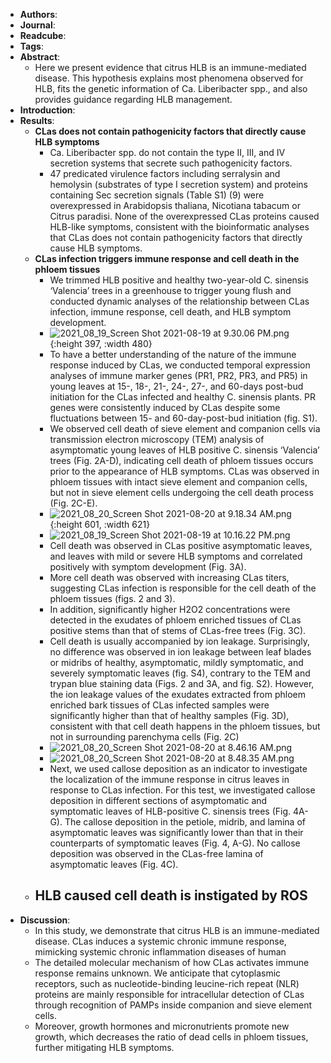 - **Authors**:
- **Journal**:
- **Readcube**:
- **Tags**:
- **Abstract**:
	- Here we present evidence that citrus HLB is an immune-mediated disease. This hypothesis explains most phenomena observed for HLB, fits the genetic information of Ca. Liberibacter spp., and also provides guidance regarding HLB management.
- **Introduction**:
- **Results**:
	- **CLas does not contain pathogenicity factors that directly cause HLB symptoms**
		- Ca. Liberibacter spp. do not contain the type II, III, and IV secretion systems that secrete such pathogenicity factors.
		- 47 predicated virulence factors including serralysin and hemolysin (substrates of type I secretion system) and proteins containing Sec secretion signals (Table S1) (9) were overexpressed in Arabidopsis thaliana, Nicotiana tabacum or Citrus paradisi. None of the overexpressed CLas proteins caused HLB-like symptoms, consistent with the bioinformatic analyses that CLas does not contain pathogenicity factors that directly cause HLB symptoms.
	- **CLas infection triggers immune response and cell death in the phloem tissues**
		- We trimmed HLB positive and healthy two-year-old C. sinensis ‘Valencia’ trees in a greenhouse to trigger young flush and conducted dynamic analyses of the relationship between CLas infection, immune response, cell death, and HLB symptom development.
		- ![2021_08_19_Screen Shot 2021-08-19 at 9.30.06 PM.png](https://cdn.logseq.com/%2Fc8c9845b-a7fd-4de7-86cd-c4be3d7156946db5af3c-b979-49f9-b2f6-80929675d9412021_08_19_Screen%20Shot%202021-08-19%20at%209.30.06%20PM.png?Expires=4783033858&Signature=jdwx0Dsxhvrh6AzabyJQa-jAcXNeQ-n4dpS1gnFK30UJ813rkDnABO23s6lZbmT8iDA0dMWkCH86cdYCGUbSTR6Ewn8EYUexALrb16hYWiOfw0M0xIeZd7rw8WZ-t4BIopjy2eoY9LGY~o3dkUdBEHL4dGyu9LbNuME3X~qfLHTpFPjlfo64vFPFROyDal5Wb8jMGidehWQ80NmTSzIRBsw3yA-TN-vL2dQOlgjM66P9~hUIWseZ9U3d0AdUDs5HBZQMVaJ1PF473NM6rScckD5WKepdFlX4HfbxZWl8ZymBnyXYI5Kfprytru5bZTzGTTp5auLAXU1zlwp4Ezft0g__&Key-Pair-Id=APKAJE5CCD6X7MP6PTEA){:height 397, :width 480}
		- To have a better understanding of the nature of the immune response induced by CLas, we conducted temporal expression analyses of immune marker genes (PR1, PR2, PR3, and PR5) in young leaves at 15-, 18-, 21-, 24-, 27-, and 60-days post-bud initiation for the CLas infected and healthy C. sinensis plants. PR genes were consistently induced by CLas despite some fluctuations between 15- and 60-day-post-bud initiation (fig. S1).
		- We observed cell death of sieve element and companion cells via transmission electron microscopy (TEM) analysis of asymptomatic young leaves of HLB positive C. sinensis ‘Valencia’ trees (Fig. 2A-D), indicating cell death of phloem tissues occurs prior to the appearance of HLB symptoms. CLas was observed in phloem tissues with intact sieve element and companion cells, but not in sieve element cells undergoing the cell death process (Fig. 2C-E).
		- ![2021_08_20_Screen Shot 2021-08-20 at 9.18.34 AM.png](https://cdn.logseq.com/%2Fc8c9845b-a7fd-4de7-86cd-c4be3d715694ef8d4a4f-5044-4fcc-9c5c-63790b5d856e2021_08_20_Screen%20Shot%202021-08-20%20at%209.18.34%20AM.png?Expires=4783076332&Signature=dXltpwqhkBf8G-c8RQcxFqWS3TIczC14B8TAXWxegzkH4jbbfhY3cgHFiZpVpEL-31vphU19N6FDE6~pDOVJ9RIeUdVXOTlGLvd6ul0BARTkV3PO8HaRFu7cDRfowbya9JCVTdK4RF3kOy8JwQEFXOEPxXHl7OrG8oB0sZZwx8F2RC2Fhff-CjV56dq~qXo6f071E65mNF~2FWIzPEReg3LXc1WdnLWCuNJE6mvCfha-U2AM6GWNzBCbl2xoXFbCbVKlwKsQLvIKSefAjkm7OUCydhCvKI0LDXy46DMenpYYzmDRkTRuY9l2r5VX3tsqn-5j8uxIw9QSGkYjC-1IdA__&Key-Pair-Id=APKAJE5CCD6X7MP6PTEA){:height 601, :width 621}
		- ![2021_08_19_Screen Shot 2021-08-19 at 10.16.22 PM.png](https://cdn.logseq.com/%2Fc8c9845b-a7fd-4de7-86cd-c4be3d7156945b4b1459-b337-411b-94ef-6d79838800f72021_08_19_Screen%20Shot%202021-08-19%20at%2010.16.22%20PM.png?Expires=4783036599&Signature=JramAwr9W2Xy56xS0sBoyDBripNLdVVE8eCogKlFF5DkQWpRXQYj41yai34MjjeRaugAOXUZoBmj82JG8b2RkjvM1~8644JWTFLVUjrDKwSF9uLC5VMv9qFpIAAYs6J5~qNNiNVNJxdcOPhdpb7W~6mm4azlVPZceZVXf9CazVMz9n0W1dVXnkKrD0Nl1GAQD04gytl3ACheSMiRxEhFFvjYelmhRQMXVGWyHgpVQCql2T7MEn-ELi-f~EMk9lPvScADc6OtS19K3sLmkLynowmwogR8XI8jr~qNYariFCLl89HW~0lPBw6wmXl5vi0iqL0yJ5OWfHFv52sR5-xgyA__&Key-Pair-Id=APKAJE5CCD6X7MP6PTEA)
		- Cell death was observed in CLas positive asymptomatic leaves, and leaves with mild or severe HLB symptoms and correlated positively with symptom development (Fig. 3A).
		- More cell death was observed with increasing CLas titers, suggesting CLas infection is responsible for the cell death of the phloem tissues (figs. 2 and 3).
		- In addition, significantly higher H2O2 concentrations were detected in the exudates of phloem enriched tissues of CLas positive stems than that of stems of CLas-free trees (Fig. 3C).
		- Cell death is usually accompanied by ion leakage. Surprisingly, no difference was observed in ion leakage between leaf blades or midribs of healthy, asymptomatic, mildly symptomatic, and severely symptomatic leaves (fig. S4), contrary to the TEM and trypan blue staining data (Figs. 2 and 3A, and fig. S2). However, the ion leakage values of the exudates extracted from phloem enriched bark tissues of CLas infected samples were significantly higher than that of healthy samples (Fig. 3D), consistent with that cell death happens in the phloem tissues, but not in surrounding parenchyma cells (Fig. 2C)
		- ![2021_08_20_Screen Shot 2021-08-20 at 8.46.16 AM.png](https://cdn.logseq.com/%2Fc8c9845b-a7fd-4de7-86cd-c4be3d71569402f504b5-0e44-41e9-a1bf-c0a9f1ec53722021_08_20_Screen%20Shot%202021-08-20%20at%208.46.16%20AM.png?Expires=4783074389&Signature=hwQYj3bijj2pluPCLu40RjL8eUrXZfADEl9xBiF9WFWrv9QTGLbS1bFaum0XNo0dZv8b8GJ9nqkKmDMc94dKgjUgT8bSNRxOOHjdp7OXT4~5C3Zr9ywDjjZz5YIh7iCcB01R0sCvttC6vYAULL3ry8kmRnkTg8pnDHCF3q4d2BPHvOYkJuBN-SUJCdn4nPaolWWRYmzOjFja0WZH6eCVF4zmHWKTwnHmGCkTLw0xHecL7TccgkQqcG8V1jhH4zKPIOmbcs59x1i1xHVwU1QQRG~bN~FQCOAAMV2ORO2lKheszfEXCBIRY2dmItar3ahtUJOP54u3wQJrP6cCU467iA__&Key-Pair-Id=APKAJE5CCD6X7MP6PTEA)
		- ![2021_08_20_Screen Shot 2021-08-20 at 8.48.35 AM.png](https://cdn.logseq.com/%2Fc8c9845b-a7fd-4de7-86cd-c4be3d7156940a9cc9ae-6ef1-4c69-a59d-950a3b2425882021_08_20_Screen%20Shot%202021-08-20%20at%208.48.35%20AM.png?Expires=4783074527&Signature=Uv5bQOQ0dva1BbLrNByolf0bcfDYaFrOTuzKziCTWBB8R12ngq0V~v0V289r6jfP-cJKtUjm~4-~KHtIrxvmjhfkNnq9f883rUlQ0XZYTTsJjEA9zxYslYO2HBYPyB-9iXIq3KFbNVTFRHNon0pznbhZsmKUcmsoHkVdUVZcUtyJ0xeD29ulw87z5v2qr~i~s4jWv~pLjyHAco0Qp1hC4VxC2yuHdaVFu6H~0jtmSIHGCgJDzshTLSwmbOI-rE4CB-VU~KxRhasOdMskU8pTZeQEqXBQBLkUWDBS8-5l~YetCXFwvmEqWdPhvNZdvDBZIAQhnHPAXZogg2wTjH3yKQ__&Key-Pair-Id=APKAJE5CCD6X7MP6PTEA)
		- Next, we used callose deposition as an indicator to investigate the localization of the immune response in citrus leaves in response to CLas infection. For this test, we investigated callose deposition in different sections of asymptomatic and symptomatic leaves of HLB-positive C. sinensis trees (Fig. 4A-G). The callose deposition in the petiole, midrib, and lamina of asymptomatic leaves was significantly lower than that in their counterparts of symptomatic leaves (Fig. 4, A-G). No callose deposition was observed in the CLas-free lamina of asymptomatic leaves (Fig. 4C).
	- **HLB caused cell death is instigated by ROS**
		-
- **Discussion**:
	- In this study, we demonstrate that citrus HLB is an immune-mediated disease. CLas induces a systemic chronic immune response, mimicking systemic chronic inflammation diseases of human
	- The detailed molecular mechanism of how CLas activates immune response remains unknown. We anticipate that cytoplasmic receptors, such as nucleotide-binding leucine-rich repeat (NLR) proteins are mainly responsible for intracellular detection of CLas through recognition of PAMPs inside companion and sieve element cells.
	- Moreover, growth hormones and micronutrients promote new growth, which decreases the ratio of dead cells in phloem tissues, further mitigating HLB symptoms.
